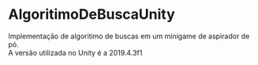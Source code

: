 # AlgoritimoDeBuscaUnity
Implementação de algoritimo de buscas em um minigame de aspirador de pó.
<br>
A versão utilizada no Unity é a 2019.4.3f1
